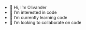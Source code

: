 - 👋 Hi, I’m Olivander
- 👀 I’m interested in code
- 🌱 I’m currently learning code
- 💞️ I’m looking to collaborate on code

<!---
Olivander-M/Olivander-M is a ✨ special ✨ repository because its `README.md` (this file) appears on your GitHub profile.
You can click the Preview link to take a look at your changes.
--->
